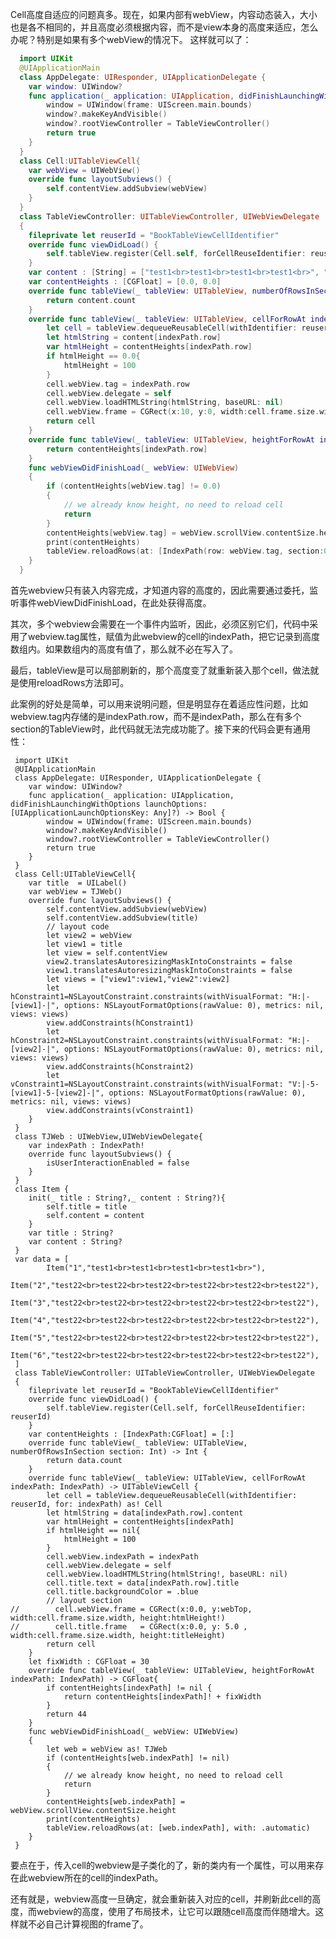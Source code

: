 Cell高度自适应的问题真多。现在，如果内部有webView，内容动态装入，大小也是各不相同的，并且高度必须根据内容，而不是view本身的高度来适应，怎么办呢？特别是如果有多个webView的情况下。
这样就可以了：

```swift
  import UIKit
  @UIApplicationMain
  class AppDelegate: UIResponder, UIApplicationDelegate {
    var window: UIWindow?
    func application(_ application: UIApplication, didFinishLaunchingWithOptions launchOptions: [UIApplicationLaunchOptionsKey: Any]?) -> Bool {
        window = UIWindow(frame: UIScreen.main.bounds)
        window?.makeKeyAndVisible()
        window?.rootViewController = TableViewController()
        return true
    }
  }
  class Cell:UITableViewCell{
    var webView = UIWebView()
    override func layoutSubviews() {
        self.contentView.addSubview(webView)
    }
  }
  class TableViewController: UITableViewController, UIWebViewDelegate
  {
    fileprivate let reuserId = "BookTableViewCellIdentifier"
    override func viewDidLoad() {
        self.tableView.register(Cell.self, forCellReuseIdentifier: reuserId)
    }
    var content : [String] = ["test1<br>test1<br>test1<br>test1<br>", "test22<br>test22<br>test22<br>test22<br>test22<br>test22"]
    var contentHeights : [CGFloat] = [0.0, 0.0]
    override func tableView(_ tableView: UITableView, numberOfRowsInSection section: Int) -> Int {
        return content.count
    }
    override func tableView(_ tableView: UITableView, cellForRowAt indexPath: IndexPath) -> UITableViewCell {
        let cell = tableView.dequeueReusableCell(withIdentifier: reuserId, for: indexPath) as! Cell
        let htmlString = content[indexPath.row]
        var htmlHeight = contentHeights[indexPath.row]
        if htmlHeight == 0.0{
            htmlHeight = 100
        }
        cell.webView.tag = indexPath.row
        cell.webView.delegate = self
        cell.webView.loadHTMLString(htmlString, baseURL: nil)
        cell.webView.frame = CGRect(x:10, y:0, width:cell.frame.size.width, height:htmlHeight)
        return cell
    }
    override func tableView(_ tableView: UITableView, heightForRowAt indexPath: IndexPath) -> CGFloat{
        return contentHeights[indexPath.row]
    }
    func webViewDidFinishLoad(_ webView: UIWebView)
    {
        if (contentHeights[webView.tag] != 0.0)
        {
            // we already know height, no need to reload cell
            return
        }
        contentHeights[webView.tag] = webView.scrollView.contentSize.height
        print(contentHeights)
        tableView.reloadRows(at: [IndexPath(row: webView.tag, section:0)], with: .automatic)
    }
  }
```

首先webview只有装入内容完成，才知道内容的高度的，因此需要通过委托，监听事件webViewDidFinishLoad，在此处获得高度。

其次，多个webview会需要在一个事件内监听，因此，必须区别它们，代码中采用了webview.tag属性，赋值为此webview的cell的indexPath，把它记录到高度数组内。如果数组内的高度有值了，那么就不必在写入了。

最后，tableView是可以局部刷新的，那个高度变了就重新装入那个cell，做法就是使用reloadRows方法即可。

此案例的好处是简单，可以用来说明问题，但是明显存在着适应性问题，比如webview.tag内存储的是indexPath.row，而不是indexPath，那么在有多个section的TableView时，此代码就无法完成功能了。接下来的代码会更有通用性：

     import UIKit
     @UIApplicationMain
     class AppDelegate: UIResponder, UIApplicationDelegate {
        var window: UIWindow?
        func application(_ application: UIApplication, didFinishLaunchingWithOptions launchOptions: [UIApplicationLaunchOptionsKey: Any]?) -> Bool {
            window = UIWindow(frame: UIScreen.main.bounds)
            window?.makeKeyAndVisible()
            window?.rootViewController = TableViewController()
            return true
        }
     }
     class Cell:UITableViewCell{
        var title  = UILabel()
        var webView = TJWeb()
        override func layoutSubviews() {
            self.contentView.addSubview(webView)
            self.contentView.addSubview(title)
            // layout code
            let view2 = webView
            let view1 = title
            let view = self.contentView
            view2.translatesAutoresizingMaskIntoConstraints = false
            view1.translatesAutoresizingMaskIntoConstraints = false
            let views = ["view1":view1,"view2":view2]
            let hConstraint1=NSLayoutConstraint.constraints(withVisualFormat: "H:|-[view1]-|", options: NSLayoutFormatOptions(rawValue: 0), metrics: nil, views: views)
            view.addConstraints(hConstraint1)
            let hConstraint2=NSLayoutConstraint.constraints(withVisualFormat: "H:|-[view2]-|", options: NSLayoutFormatOptions(rawValue: 0), metrics: nil, views: views)
            view.addConstraints(hConstraint2)
            let vConstraint1=NSLayoutConstraint.constraints(withVisualFormat: "V:|-5-[view1]-5-[view2]-|", options: NSLayoutFormatOptions(rawValue: 0), metrics: nil, views: views)
            view.addConstraints(vConstraint1)
        }
     }
     class TJWeb : UIWebView,UIWebViewDelegate{
        var indexPath : IndexPath!
        override func layoutSubviews() {
            isUserInteractionEnabled = false
        }
     }
     class Item {
        init(_ title : String?,_ content : String?){
            self.title = title
            self.content = content
        }
        var title : String?
        var content : String?
     }
     var data = [
            Item("1","test1<br>test1<br>test1<br>test1<br>"),
            Item("2","test22<br>test22<br>test22<br>test22<br>test22<br>test22"),
            Item("3","test22<br>test22<br>test22<br>test22<br>test22<br>test22"),
            Item("4","test22<br>test22<br>test22<br>test22<br>test22<br>test22"),
            Item("5","test22<br>test22<br>test22<br>test22<br>test22<br>test22"),
            Item("6","test22<br>test22<br>test22<br>test22<br>test22<br>test22"),
     ]
     class TableViewController: UITableViewController, UIWebViewDelegate
     {
        fileprivate let reuserId = "BookTableViewCellIdentifier"
        override func viewDidLoad() {
            self.tableView.register(Cell.self, forCellReuseIdentifier: reuserId)
        }
        var contentHeights : [IndexPath:CGFloat] = [:]
        override func tableView(_ tableView: UITableView, numberOfRowsInSection section: Int) -> Int {
            return data.count
        }
        override func tableView(_ tableView: UITableView, cellForRowAt indexPath: IndexPath) -> UITableViewCell {
            let cell = tableView.dequeueReusableCell(withIdentifier: reuserId, for: indexPath) as! Cell
            let htmlString = data[indexPath.row].content
            var htmlHeight = contentHeights[indexPath]
            if htmlHeight == nil{
                htmlHeight = 100
            }
            cell.webView.indexPath = indexPath
            cell.webView.delegate = self
            cell.webView.loadHTMLString(htmlString!, baseURL: nil)
            cell.title.text = data[indexPath.row].title
            cell.title.backgroundColor = .blue
            // layout section
    //        cell.webView.frame = CGRect(x:0.0, y:webTop, width:cell.frame.size.width, height:htmlHeight!)
    //        cell.title.frame   = CGRect(x:0.0, y: 5.0 , width:cell.frame.size.width, height:titleHeight)
            return cell
        }
        let fixWidth : CGFloat = 30
        override func tableView(_ tableView: UITableView, heightForRowAt indexPath: IndexPath) -> CGFloat{
            if contentHeights[indexPath] != nil {
                return contentHeights[indexPath]! + fixWidth
            }
            return 44
        }
        func webViewDidFinishLoad(_ webView: UIWebView)
        {
            let web = webView as! TJWeb
            if (contentHeights[web.indexPath] != nil)
            {
                // we already know height, no need to reload cell
                return
            }
            contentHeights[web.indexPath] = webView.scrollView.contentSize.height
            print(contentHeights)
            tableView.reloadRows(at: [web.indexPath], with: .automatic)
        }
     }

要点在于，传入cell的webview是子类化的了，新的类内有一个属性，可以用来存在此webview所在的cell的indexPath。

还有就是，webview高度一旦确定，就会重新装入对应的cell，并刷新此cell的高度，而webview的高度，使用了布局技术，让它可以跟随cell高度而伴随增大。这样就不必自己计算视图的frame了。


